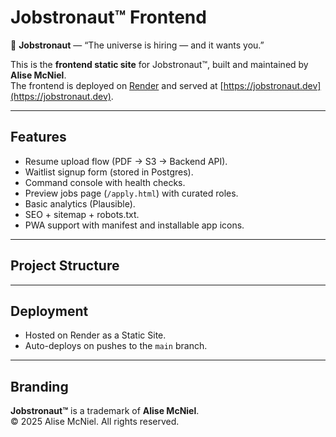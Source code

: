 # Jobstronaut™ Frontend

🚀 **Jobstronaut** — “The universe is hiring — and it wants you.”

This is the **frontend static site** for Jobstronaut™, built and maintained by **Alise McNiel**.  
The frontend is deployed on [Render](https://render.com) and served at [https://jobstronaut.dev](https://jobstronaut.dev).

---

## Features
- Resume upload flow (PDF → S3 → Backend API).
- Waitlist signup form (stored in Postgres).
- Command console with health checks.
- Preview jobs page (`/apply.html`) with curated roles.
- Basic analytics (Plausible).
- SEO + sitemap + robots.txt.
- PWA support with manifest and installable app icons.

---

## Project Structure


---

## Deployment
- Hosted on Render as a Static Site.
- Auto-deploys on pushes to the `main` branch.

---

## Branding
**Jobstronaut™** is a trademark of **Alise McNiel**.  
© 2025 Alise McNiel. All rights reserved.

